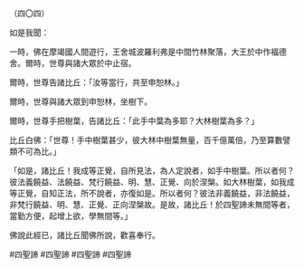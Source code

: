 （四〇四）

如是我聞：

一時，佛在摩竭國人間遊行，王舍城波羅利弗是中間竹林聚落，大王於中作福德舍。爾時，世尊與諸大眾於中止宿。

爾時，世尊告諸比丘：「汝等當行，共至申恕林。」

爾時，世尊與諸大眾到申恕林，坐樹下。

爾時，世尊手把樹葉，告諸比丘：「此手中葉為多耶？大林樹葉為多？」

比丘白佛：「世尊！手中樹葉甚少，彼大林中樹葉無量，百千億萬倍，乃至算數譬類不可為比。」

「如是，諸比丘！我成等正覺，自所見法，為人定說者，如手中樹葉。所以者何？彼法義饒益、法饒益、梵行饒益、明、慧、正覺、向於涅槃。如大林樹葉，如我成等正覺，自知正法，所不說者，亦復如是。所以者何？彼法非義饒益，非法饒益，非梵行饒益、明、慧、正覺、正向涅槃故。是故，諸比丘！於四聖諦未無間等者，當勤方便，起增上欲，學無間等。」

佛說此經已，諸比丘聞佛所說，歡喜奉行。






#四聖諦
#四聖諦
#四聖諦
#四聖諦
